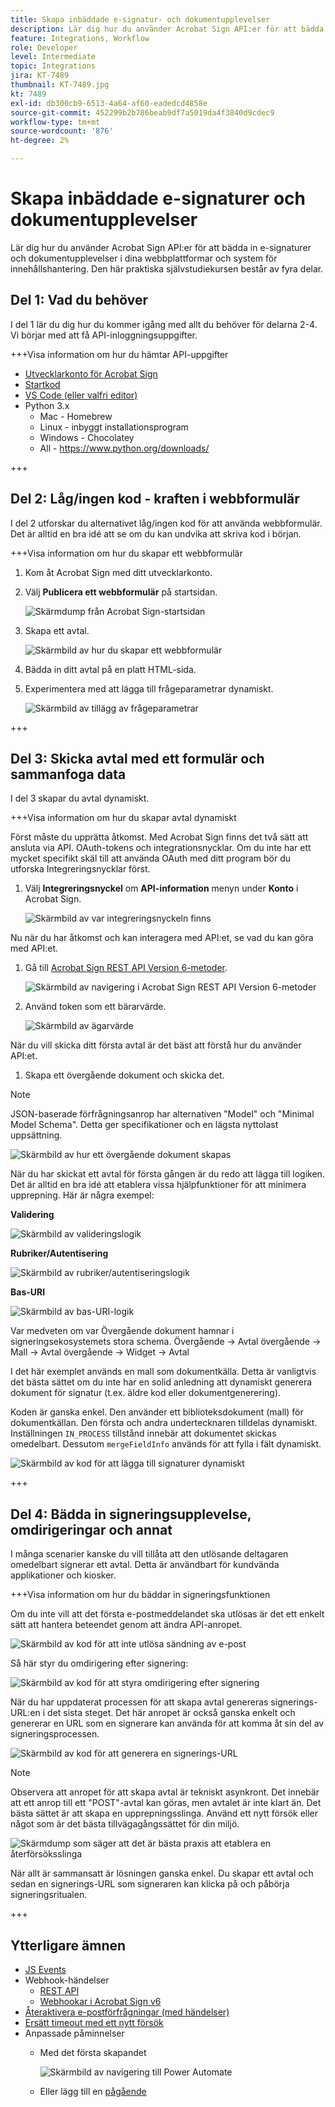 ```yaml
---
title: Skapa inbäddade e-signatur- och dokumentupplevelser
description: Lär dig hur du använder Acrobat Sign API:er för att bädda in e-signatur- och dokumentupplevelser i dina webbplattformar och system för innehålls- och dokumenthantering
feature: Integrations, Workflow
role: Developer
level: Intermediate
topic: Integrations
jira: KT-7489
thumbnail: KT-7489.jpg
kt: 7489
exl-id: db300cb9-6513-4a64-af60-eadedcd4858e
source-git-commit: 452299b2b786beab9df7a5019da4f3840d9cdec9
workflow-type: tm+mt
source-wordcount: '876'
ht-degree: 2%

---
```


# Skapa inbäddade e-signaturer och dokumentupplevelser

Lär dig hur du använder Acrobat Sign API:er för att bädda in e-signaturer och dokumentupplevelser i dina webbplattformar och system för innehållshantering. Den här praktiska självstudiekursen består av fyra delar.

## Del 1: Vad du behöver

I del 1 lär du dig hur du kommer igång med allt du behöver för delarna 2-4. Vi börjar med att få API-inloggningsuppgifter.

+++Visa information om hur du hämtar API-uppgifter

* [Utvecklarkonto för Acrobat Sign](https://acrobat.adobe.com/se/sv/sign/developer-form.html)
* [Startkod](https://github.com/benvanderberg/adobe-sign-api-tutorial)
* [VS Code (eller valfri editor)](https://code.visualstudio.com)
* Python 3.x
   * Mac - Homebrew
   * Linux - inbyggt installationsprogram
   * Windows - Chocolatey
   * All - https://www.python.org/downloads/

+++

## Del 2: Låg/ingen kod - kraften i webbformulär

I del 2 utforskar du alternativet låg/ingen kod för att använda webbformulär. Det är alltid en bra idé att se om du kan undvika att skriva kod i början.

+++Visa information om hur du skapar ett webbformulär

1. Kom åt Acrobat Sign med ditt utvecklarkonto.

1. Välj **Publicera ett webbformulär** på startsidan.

   ![Skärmdump från Acrobat Sign-startsidan](assets/embeddedesignature/embed_1.png)

1. Skapa ett avtal.

   ![Skärmbild av hur du skapar ett webbformulär](assets/embeddedesignature/embed_2.png)

1. Bädda in ditt avtal på en platt HTML-sida.

1. Experimentera med att lägga till frågeparametrar dynamiskt.

   ![Skärmbild av tillägg av frågeparametrar](assets/embeddedesignature/embed_3.png)

+++

## Del 3: Skicka avtal med ett formulär och sammanfoga data

I del 3 skapar du avtal dynamiskt.

+++Visa information om hur du skapar avtal dynamiskt

Först måste du upprätta åtkomst. Med Acrobat Sign finns det två sätt att ansluta via API. OAuth-tokens och integrationsnycklar. Om du inte har ett mycket specifikt skäl till att använda OAuth med ditt program bör du utforska Integreringsnycklar först.

1. Välj **Integreringsnyckel** om **API-information** menyn under **Konto** i Acrobat Sign.

   ![Skärmbild av var integreringsnyckeln finns](assets/embeddedesignature/embed_4.png)

Nu när du har åtkomst och kan interagera med API:et, se vad du kan göra med API:et.

1. Gå till [Acrobat Sign REST API Version 6-metoder](http://adobesign.com/public/docs/restapi/v6).

   ![Skärmbild av navigering i Acrobat Sign REST API Version 6-metoder](assets/embeddedesignature/embed_5.png)

1. Använd token som ett bärarvärde.

   ![Skärmbild av ägarvärde](assets/embeddedesignature/embed_6.png)

När du vill skicka ditt första avtal är det bäst att förstå hur du använder API:et.

1. Skapa ett övergående dokument och skicka det.

>[!NOTE]
>
>JSON-baserade förfrågningsanrop har alternativen &quot;Model&quot; och &quot;Minimal Model Schema&quot;. Detta ger specifikationer och en lägsta nyttolast uppsättning.

![Skärmbild av hur ett övergående dokument skapas](assets/embeddedesignature/embed_7.png)

När du har skickat ett avtal för första gången är du redo att lägga till logiken. Det är alltid en bra idé att etablera vissa hjälpfunktioner för att minimera upprepning. Här är några exempel:

**Validering**

![Skärmbild av valideringslogik](assets/embeddedesignature/embed_8.png)

**Rubriker/Autentisering**

![Skärmbild av rubriker/autentiseringslogik](assets/embeddedesignature/embed_9.png)

**Bas-URI**

![Skärmbild av bas-URI-logik](assets/embeddedesignature/embed_10.png)

Var medveten om var Övergående dokument hamnar i signeringsekosystemets stora schema.
Övergående -> Avtal övergående -> Mall -> Avtal övergående -> Widget -> Avtal

I det här exemplet används en mall som dokumentkälla. Detta är vanligtvis det bästa sättet om du inte har en solid anledning att dynamiskt generera dokument för signatur (t.ex. äldre kod eller dokumentgenerering).

Koden är ganska enkel. Den använder ett biblioteksdokument (mall) för dokumentkällan. Den första och andra undertecknaren tilldelas dynamiskt. Inställningen `IN_PROCESS` tillstånd innebär att dokumentet skickas omedelbart. Dessutom `mergeFieldInfo` används för att fylla i fält dynamiskt.

![Skärmbild av kod för att lägga till signaturer dynamiskt](assets/embeddedesignature/embed_11.png)

+++

## Del 4: Bädda in signeringsupplevelse, omdirigeringar och annat

I många scenarier kanske du vill tillåta att den utlösande deltagaren omedelbart signerar ett avtal. Detta är användbart för kundvända applikationer och kiosker.

+++Visa information om hur du bäddar in signeringsfunktionen

Om du inte vill att det första e-postmeddelandet ska utlösas är det ett enkelt sätt att hantera beteendet genom att ändra API-anropet.

![Skärmbild av kod för att inte utlösa sändning av e-post](assets/embeddedesignature/embed_12.png)

Så här styr du omdirigering efter signering:

![Skärmbild av kod för att styra omdirigering efter signering](assets/embeddedesignature/embed_13.png)

När du har uppdaterat processen för att skapa avtal genereras signerings-URL:en i det sista steget. Det här anropet är också ganska enkelt och genererar en URL som en signerare kan använda för att komma åt sin del av signeringsprocessen.

![Skärmbild av kod för att generera en signerings-URL](assets/embeddedesignature/embed_14.png)

>[!NOTE]
>
>Observera att anropet för att skapa avtal är tekniskt asynkront. Det innebär att ett anrop till ett &quot;POST&quot;-avtal kan göras, men avtalet är inte klart än. Det bästa sättet är att skapa en upprepningsslinga. Använd ett nytt försök eller något som är det bästa tillvägagångssättet för din miljö.

![Skärmdump som säger att det är bästa praxis att etablera en återförsöksslinga](assets/embeddedesignature/embed_15.png)

När allt är sammansatt är lösningen ganska enkel. Du skapar ett avtal och sedan en signerings-URL som signeraren kan klicka på och påbörja signeringsritualen.

+++

## Ytterligare ämnen

* [JS Events](https://www.adobe.io/apis/documentcloud/sign/docs.html#!adobedocs/adobe-sign/master/events.md)
* Webhook-händelser
   * [REST API](https://sign-acs.na1.echosign.com/public/docs/restapi/v6#!/webhooks/createWebhook)
   * [Webhookar i Acrobat Sign v6](https://www.adobe.io/apis/documentcloud/sign/docs.html#!adobedocs/adobe-sign/master/webhooks.md)
* [Återaktivera e-postförfrågningar (med händelser)](https://sign-acs.na1.echosign.com/public/docs/restapi/v6#!/agreements/updateAgreement)
* [Ersätt timeout med ett nytt försök](https://stackoverflow.com/questions/23267409/how-to-implement-retry-mechanism-into-python-requests-library)
* Anpassade påminnelser
   * Med det första skapandet

     ![Skärmbild av navigering till Power Automate](assets/embeddedesignature/embed_16.png)

   * Eller lägg till en [pågående](https://sign-acs.na1.echosign.com/public/docs/restapi/v6#!/agreements/createReminderOnParticipant)
